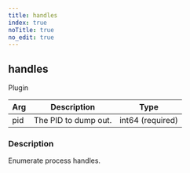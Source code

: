 ```yaml
---
title: handles
index: true
noTitle: true
no_edit: true
---
```




<div class="vql_item"></div>


## handles
<span class='vql_type pull-right page-header'>Plugin</span>



<div class="vqlargs"></div>

Arg | Description | Type
----|-------------|-----
pid|The PID to dump out.|int64 (required)

### Description

Enumerate process handles.



